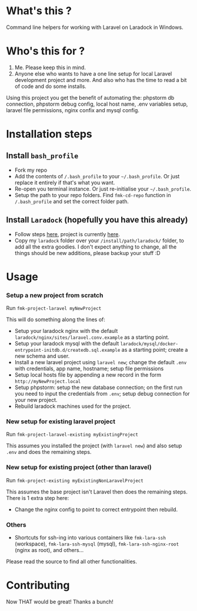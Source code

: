 # What's this ?
Command line helpers for working with Laravel on Laradock in Windows.

# Who's this for ?
1. Me. Please keep this in mind.
2. Anyone else who wants to have a one line setup for local Laravel development project and more. And also who has the time to read a bit of code and do some installs.

Using this project you get the benefit of automating the: phpstorm db connection, phpstorm debug
config,  local host name, .env variables setup, laravel file permissions, nginx confix and mysql config.

# Installation steps
## Install `bash_profile`
* Fork my repo
* Add the contents of `/.bash_profile` to your `~/.bash_profile`. Or just replace it entirely if that's what you want.
* Re-open you terminal instance. Or just re-initialise your `~/.bash_profile`.
* Setup the path to your repo folders. Find `fmk-cd-repo` function in `/.bash_profile` and set the correct folder path.

## Install `Laradock` (hopefully you have this already)
* Follow steps [here](https://laradock.io/getting-started/#2-2-installation), project is currently [here](https://github.com/laradock/laradock.git).
* Copy my `laradock` folder over your `/install/path/laradock/` folder, to add all the extra goodies. I don't expect anything to change, all the things should be new additions, please backup your stuff :D

# Usage
### Setup a new project from scratch
Run `fmk-project-laravel myNewProject`

This will do something along the lines of:
* Setup your laradock nginx with the default `laradock/nginx/sites/laravel.conv.example` as a starting point.
* Setup your laradock mysql with the default `laradock/mysql/docker-entrypoint-initdb.d/createdb.sql.example` as a starting point; create a new schema and user.
* Install a new laravel project using `laravel new`; change the default `.env` with credentials, app name, hostname; setup file permissions
* Setup local hosts file by appending a new record in the form `http://myNewProject.local`
* Setup phpstorm: setup the new database connection;
on the first run you need to input the credentials from `.env`; 
setup debug connection for your new project.
* Rebuild laradock machines used for the project.

### New setup for existing laravel project
Run `fmk-project-laravel-existing myExistingProject`

This assumes you installed the project (with `laravel new`) and also setup `.env` and does the remaining steps.
### New setup for existing project (other than laravel) 
Run `fmk-project-existing myExistingNonLaravelProject`

This assumes the base project isn't Laravel then does the remaining steps. 
There is 1 extra step here: 
* Change the nginx config to point to correct entrypoint then rebuild.

### Others
* Shortcuts for ssh-ing into various containers like `fmk-lara-ssh` (workspace), `fmk-lara-ssh-mysql` (mysql), `fmk-lara-ssh-nginx-root` (nginx as root), and others...

Please read the source to find all other functionalities.

# Contributing
Now THAT would be great! Thanks a bunch!